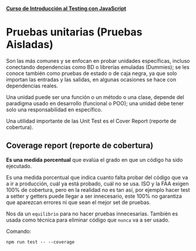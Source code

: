 **[Curso de Introducción al Testing con JavaScript](./../README.md)**

# Pruebas unitarias (Pruebas Aisladas)
Son las más comunes y se enfocan en probar unidades específicas, incluso conectando dependencias como BD o librerías emuladas (Dummies); se les conoce también como pruebas de estado o de caja negra, ya que solo importan las entradas y las salidas, en algunas ocasiones se hace con dependencias reales.

Una unidad puede ser una función o un método o una clase, depende del paradigma usado en desarrollo (funcional o POO); una unidad debe tener solo una responsabilidad en específico.

Una utilidad importante de las Unit Test es el Cover Report (reporte de cobertura).

## Coverage report (reporte de cobertura)
**Es una medida porcentual** que evalúa el grado en que un código ha sido ejecutado.

Es una medida porcentual que indica cuanto falta probar del código que va a ir a producción, cuál ya está probado, cuál no se usa. ISO y la FAA exigen 100% de cobertura, pero en la realidad no es tan así, por ejemplo hacer test a setter y getters puede llegar a ser innecesario, este 100% no garantiza que aparezcan errores ni que sean el mejor set de pruebas.

Nos da un `equilibrio` para no hacer pruebas innecesarias.
También es usada como técnica para eliminar código que `nunca` va a ser usado.

Comando:
```
npm run test -- --coverage
```

